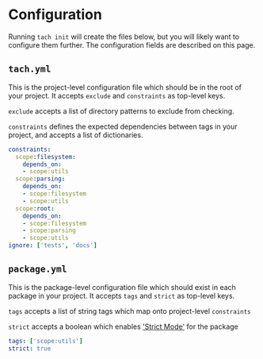 # Configuration

Running `tach init` will create the files below, but you will likely want to configure them further.
The configuration fields are described on this page.


## `tach.yml`

This is the project-level configuration file which should be in the root of your project.
It accepts `exclude` and `constraints` as top-level keys.

`exclude` accepts a list of directory patterns to exclude from checking.

`constraints` defines the expected dependencies between tags in your project, and accepts a list of dictionaries.

```yaml
constraints:
  scope:filesystem:
    depends_on:
    - scope:utils
  scope:parsing:
    depends_on:
    - scope:filesystem
    - scope:utils
  scope:root:
    depends_on:
    - scope:filesystem
    - scope:parsing
    - scope:utils
ignore: ['tests', 'docs']
```


## `package.yml`

This is the package-level configuration file which should exist in each package in your project.
It accepts `tags` and `strict` as top-level keys.

`tags` accepts a list of string tags which map onto project-level `constraints`

`strict` accepts a boolean which enables ['Strict Mode'](strict-mode.md) for the package

```yaml
tags: ['scope:utils']
strict: true
```
